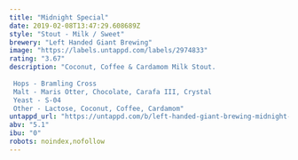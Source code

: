 ```yaml
---
title: "Midnight Special"
date: 2019-02-08T13:47:29.608689Z
style: "Stout - Milk / Sweet"
brewery: "Left Handed Giant Brewing"
image: "https://labels.untappd.com/labels/2974833"
rating: "3.67"
description: "Coconut, Coffee & Cardamom Milk Stout.    Hops - Bramling Cross  Malt - Maris Otter, Chocolate, Carafa III, Crystal  Yeast - S-04  Other - Lactose, Coconut, Coffee, Cardamom"
untappd_url: "https://untappd.com/b/left-handed-giant-brewing-midnight-special/2974833"
abv: "5.1"
ibu: "0"
robots: noindex,nofollow
---
```

